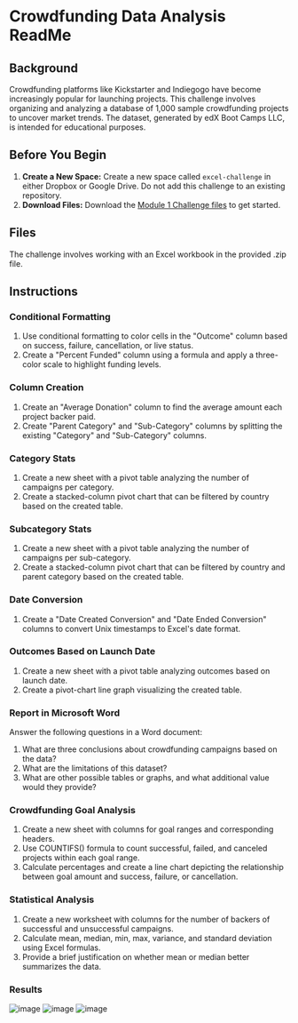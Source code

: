 # Crowdfunding Data Analysis ReadMe

## Background
Crowdfunding platforms like Kickstarter and Indiegogo have become increasingly popular for launching projects. This challenge involves organizing and analyzing a database of 1,000 sample crowdfunding projects to uncover market trends. The dataset, generated by edX Boot Camps LLC, is intended for educational purposes.

## Before You Begin
1. **Create a New Space:** Create a new space called `excel-challenge` in either Dropbox or Google Drive. Do not add this challenge to an existing repository.
2. **Download Files:** Download the [Module 1 Challenge files](#) to get started.

## Files
The challenge involves working with an Excel workbook in the provided .zip file.

## Instructions

### Conditional Formatting
1. Use conditional formatting to color cells in the "Outcome" column based on success, failure, cancellation, or live status.
2. Create a "Percent Funded" column using a formula and apply a three-color scale to highlight funding levels.

### Column Creation
1. Create an "Average Donation" column to find the average amount each project backer paid.
2. Create "Parent Category" and "Sub-Category" columns by splitting the existing "Category" and "Sub-Category" columns.

### Category Stats
1. Create a new sheet with a pivot table analyzing the number of campaigns per category.
2. Create a stacked-column pivot chart that can be filtered by country based on the created table.

### Subcategory Stats
1. Create a new sheet with a pivot table analyzing the number of campaigns per sub-category.
2. Create a stacked-column pivot chart that can be filtered by country and parent category based on the created table.

### Date Conversion
1. Create a "Date Created Conversion" and "Date Ended Conversion" columns to convert Unix timestamps to Excel's date format.

### Outcomes Based on Launch Date
1. Create a new sheet with a pivot table analyzing outcomes based on launch date.
2. Create a pivot-chart line graph visualizing the created table.

### Report in Microsoft Word
Answer the following questions in a Word document:
1. What are three conclusions about crowdfunding campaigns based on the data?
2. What are the limitations of this dataset?
3. What are other possible tables or graphs, and what additional value would they provide?

### Crowdfunding Goal Analysis
1. Create a new sheet with columns for goal ranges and corresponding headers.
2. Use COUNTIFS() formula to count successful, failed, and canceled projects within each goal range.
3. Calculate percentages and create a line chart depicting the relationship between goal amount and success, failure, or cancellation.

### Statistical Analysis
1. Create a new worksheet with columns for the number of backers of successful and unsuccessful campaigns.
2. Calculate mean, median, min, max, variance, and standard deviation using Excel formulas.
3. Provide a brief justification on whether mean or median better summarizes the data.

### Results

![image](https://github.com/AlexanderMBates/VBA-challenge/assets/132245052/087f3b3e-1950-4238-8653-98bf5bea6fa7)
![image](https://github.com/AlexanderMBates/VBA-challenge/assets/132245052/a2beca66-3d53-4c17-b7f2-5338f4905b02)
![image](https://github.com/AlexanderMBates/VBA-challenge/assets/132245052/6fa8cb3d-395f-4d4e-b516-2a86cf385ed4)
